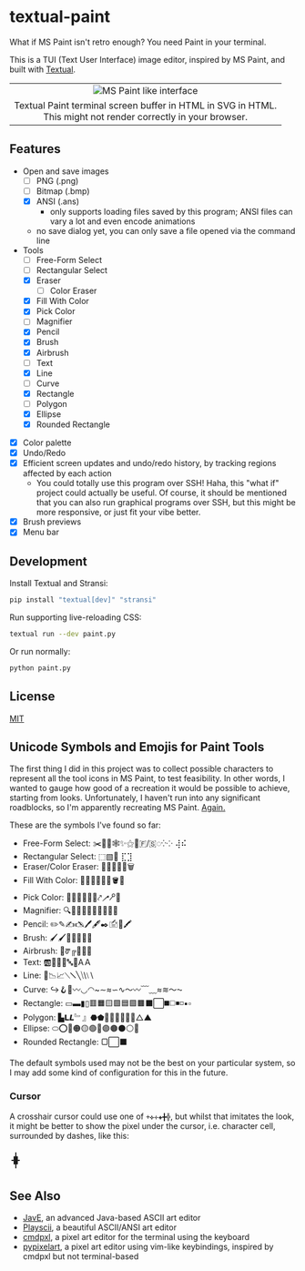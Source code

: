 
textual-paint
=============

What if MS Paint isn't retro enough?
You need Paint in your terminal.

This is a TUI (Text User Interface) image editor, inspired by MS Paint, and built with [Textual](https://textual.textualize.io/).

<!-- GitHub doesn't support figure/figcaption in markdown. -->
<table>
<tr><td align="center">
<img src="screenshot.svg" alt="MS Paint like interface" />
</td></tr>
<tr><td align="center">Textual Paint terminal screen buffer in HTML in SVG in HTML.<br>This might not render correctly in your browser.</tr></td>
</table>

## Features

- Open and save images
	- [ ] PNG (.png)
	- [ ] Bitmap (.bmp)
	- [x] ANSI (.ans)
		- only supports loading files saved by this program; ANSI files can vary a lot and even encode animations
	- no save dialog yet, you can only save a file opened via the command line
- Tools
    - [ ] Free-Form Select
    - [ ] Rectangular Select
    - [x] Eraser
        - [ ] Color Eraser
    - [x] Fill With Color
    - [x] Pick Color
    - [ ] Magnifier
    - [x] Pencil
    - [x] Brush
    - [x] Airbrush
    - [ ] Text
    - [x] Line
    - [ ] Curve
    - [x] Rectangle
    - [ ] Polygon
    - [x] Ellipse
    - [x] Rounded Rectangle
- [x] Color palette
- [x] Undo/Redo
- [x] Efficient screen updates and undo/redo history, by tracking regions affected by each action
	- You could totally use this program over SSH! Haha, this "what if" project could actually be useful. Of course, it should be mentioned that you can also run graphical programs over SSH, but this might be more responsive, or just fit your vibe better.
- [x] Brush previews
- [x] Menu bar

## Development

Install Textual and Stransi:
```bash
pip install "textual[dev]" "stransi"
```

Run supporting live-reloading CSS:
```bash
textual run --dev paint.py
```

Or run normally:
```bash
python paint.py
```


## License

[MIT](LICENSE.txt)


## Unicode Symbols and Emojis for Paint Tools

The first thing I did in this project was to collect possible characters to represent all the tool icons in MS Paint, to test feasibility.
In other words, I wanted to gauge how good of a recreation it would be possible to achieve, starting from looks.
Unfortunately, I haven't run into any significant roadblocks, so I'm apparently recreating MS Paint. [Again.](https://jspaint.app)

These are the symbols I've found so far:

- Free-Form Select:  ✂️📐🆓🕸✨⚝🫥🇫/🇸◌⁛⁘ ⢼⠮
- Rectangular Select: ⬚▧🔲 ⣏⣹
- Eraser/Color Eraser: 🧼🧽🧹🚫👋🗑️
- Fill With Color: 🌊💦💧🌈🎉🎊🪣🫗
- Pick Color: 🎨💉💅💧📌📍⤤𝀃🝯🍶
- Magnifier: 🔍🔎👀🔬🔭🧐🕵️‍♂️🕵️‍♀️
- Pencil: ✏️✎✍️🖎🖊️🖋️✒️🖆📝🖍️
- Brush: 🖌️🖌👨‍🎨🧑‍🎨💅
- Airbrush: 💨ᖜ╔🧴🥤🫠
- Text: 🆎📝📄📃🔤📜AＡ
- Line: 📏📉📈⟍𝈏╲⧹\⧵∖
- Curve: ↪️🪝🌙〰️◡◠~∼≈∽∿〜〰﹋﹏≈≋～⁓
- Rectangle: ▭▬▮▯🟥🟧🟨🟩🟦🟪🟫⬛⬜◼️◻️◾◽▪️▫️
- Polygon: ▙𝗟𝙇﹄』⬣⬟🔶🔷🔸🔹🔺🔻△▲
- Ellipse: ⬭⭕🔴🟠🟡🟢🔵🟣🟤⚫⚪🫧
- Rounded Rectangle: ▢⬜⬛

The default symbols used may not be the best on your particular system, so I may add some kind of configuration for this in the future.

### Cursor

A crosshair cursor could use one of `+✜✛✚╋╬`, but whilst that imitates the look, it might be better to show the pixel under the cursor, i.e. character cell, surrounded by dashes, like this:

```
 ╻
╺█╸
 ╹
```

## See Also

- [JavE](http://jave.de/), an advanced Java-based ASCII art editor
- [Playscii](http://vectorpoem.com/playscii/), a beautiful ASCII/ANSI art editor
- [cmdpxl](https://github.com/knosmos/cmdpxl), a pixel art editor for the terminal using the keyboard
- [pypixelart](https://github.com/douglascdev/pypixelart), a pixel art editor using vim-like keybindings, inspired by cmdpxl but not terminal-based
